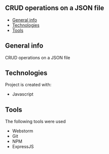 ## CRUD operations on a JSON file
* [General info](#general-info)
* [Technologies](#technologies)
* [Tools](#tools)

## General info
CRUD operations on a JSON file

## Technologies
Project is created with:
* Javascript

## Tools
The following tools were used
* Webstorm
* Git
* NPM
* ExpressJS